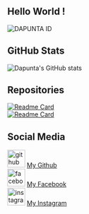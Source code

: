 ## Hello World !
![DAPUNTA ID](https://user-images.githubusercontent.com/76211798/110226100-bce80200-7f1e-11eb-9c70-a22a5a7c71d3.jpg)
## GitHub Stats  
![Dapunta's GitHub stats](https://github-readme-stats.vercel.app/api?username=Dapunta&show_icons=true&theme=chartreuse-dark)  
## Repositories  
[![Readme Card](https://github-readme-stats.vercel.app/api/pin/?username=Dapunta&repo=elite&theme=chartreuse-dark)](https://github.com/Dapunta/elite)   
[![Readme Card](https://github-readme-stats.vercel.app/api/pin/?username=Dapunta&repo=crackfb3&theme=chartreuse-dark)](https://github.com/Dapunta/crackfb3)
## Social Media  
[<img src='https://cdn.jsdelivr.net/npm/simple-icons@3.0.1/icons/github.svg' alt='github' height='40'>](https://github.com/Dapunta) <a href="https://github.com/Dapunta/crackfb">My Github</a>  
[<img src='https://cdn.jsdelivr.net/npm/simple-icons@3.0.1/icons/facebook.svg' alt='facebook' height='40'>](https://www.facebook.com/Dapunta.Khurayra.X) <a href="https://www.facebook.com/Dapunta.Khurayra.X">My Facebook</a>  
[<img src='https://cdn.jsdelivr.net/npm/simple-icons@3.0.1/icons/instagram.svg' alt='instagram' height='40'>](https://www.instagram.com/ratya.anonym.id/) <a href="https://www.instagram.com/ratya.anonym.id">My Instagram</a>  
